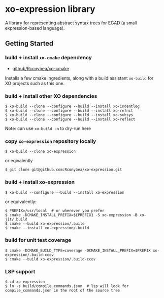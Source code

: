 # xo-expression library

A library for representing abstract syntax trees for EGAD (a small expression-based language).

## Getting Started

### build + install `xo-cmake` dependency

- [github/Rconybea/xo-cmake](https://github.com/Rconybea/xo-cmake)

Installs a few cmake ingredients,  along with a build assistant `xo-build` for XO projects such as this one.

### build + install other XO dependencies
```
$ xo-build --clone --configure --build --install xo-indentlog
$ xo-build --clone --configure --build --install xo-refnct
$ xo-build --clone --configure --build --install xo-subsys
$ xo-build --clone --configure --build --install xo-reflect
```

Note: can use `xo-build -n` to dry-run here

### copy `xo-expression` repository locally
```
$ xo-build --clone xo-expression
```

or eqivalently
```
$ git clone git@github.com:Rconybea/xo-expression.git
```

### build + install xo-expression
```
$ xo-build --configure --build --install xo-expression
```

or equivalently:
```
$ PREFIX=/usr/local  # or wherever you prefer
$ cmake -DCMAKE_INSTALL_PREFIX=${PREFIX} -S xo-expression -B xo-jit/.build
$ cmake --build xo-expression/.build
$ cmake --install xo-expression/.build
```

### build for unit test coverage
```
$ cmake -DCMAKE_BUILD_TYPE=coverage -DCMAKE_INSTALL_PREFIX=$PREFIX xo-expression/.build-ccov
$ cmake --build xo-expression/.build-ccov
```

### LSP support
```
$ cd xo-expression
$ ln -s build/compile_commands.json  # lsp will look for compile_commands.json in the root of the source tree
```
